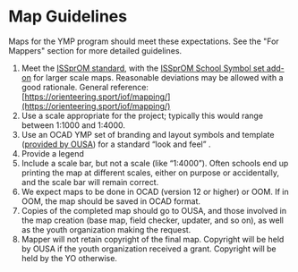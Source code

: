 # Map Guidelines

Maps for the YMP program should meet these expectations. See the "For Mappers" section for more detailed guidelines.

1. Meet the [ISSprOM standard](http://baoc.org/wiki/images/a/ac/ISSprOM_2019.pdf), with the [ISSprOM School Symbol set add-on](https://drive.google.com/a/orienteeringusa.org/file/d/1Ez6hZKwhSzUAl1o4iCP3JcG4f068phP1/view?usp=sharing) for larger scale maps. Reasonable deviations may be allowed with a good rationale. General reference: [https://orienteering.sport/iof/mapping/](https://orienteering.sport/iof/mapping/)
2. Use a scale appropriate for the project; typically this would range between 1:1000 and 1:4000.
3. Use an OCAD YMP set of branding and layout symbols and template \([provided by OUSA](https://orienteeringusa.gitbook.io/ousa-youth-mapping-program/for-mappers/mapping-and-branding-guidelines/layout-and-branding)\) for a standard “look and feel” .
4. Provide a legend
5. Include a scale bar, but not a scale \(like “1:4000”\). Often schools end up printing the map at different scales, either on purpose or accidentally, and the scale bar will remain correct.
6. We expect maps to be done in OCAD \(version 12 or higher\) or OOM. If in OOM, the map should be saved in OCAD format. 
7. Copies of the completed map should go to OUSA, and those involved in the map creation \(base map, field checker, updater, and so on\), as well as the youth organization making the request. 
8. Mapper will not retain copyright of the final map. Copyright will be held by OUSA if the youth organization received a grant. Copyright will be held by the YO otherwise.

